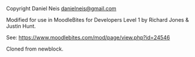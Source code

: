  Copyright  Daniel Neis <danielneis@gmail.com>

 Modified for use in MoodleBites for Developers Level 1
 by Richard Jones & Justin Hunt.

 See: https://www.moodlebites.com/mod/page/view.php?id=24546

 Cloned from newblock.